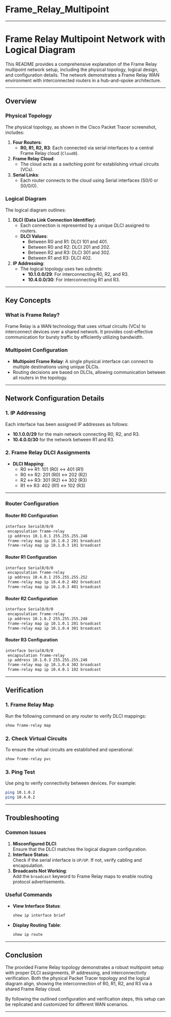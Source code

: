 # Frame_Relay_Multipoint

---

# Frame Relay Multipoint Network with Logical Diagram

This README provides a comprehensive explanation of the Frame Relay multipoint network setup, including the physical topology, logical design, and configuration details. The network demonstrates a Frame Relay WAN environment with interconnected routers in a hub-and-spoke architecture.

---

## **Overview**

### **Physical Topology**
The physical topology, as shown in the Cisco Packet Tracer screenshot, includes:
1. **Four Routers**:
   - **R0, R1, R2, R3**: Each connected via serial interfaces to a central Frame Relay cloud (`Cloud0`).
2. **Frame Relay Cloud**:
   - The cloud acts as a switching point for establishing virtual circuits (VCs).
3. **Serial Links**:
   - Each router connects to the cloud using Serial interfaces (S0/0 or S0/0/0).

### **Logical Diagram**
The logical diagram outlines:
1. **DLCI (Data Link Connection Identifier)**:
   - Each connection is represented by a unique DLCI assigned to routers.
   - **DLCI Values**:
     - Between R0 and R1: DLCI 101 and 401.
     - Between R0 and R2: DLCI 201 and 202.
     - Between R2 and R3: DLCI 301 and 302.
     - Between R1 and R3: DLCI 402.
2. **IP Addressing**:
   - The logical topology uses two subnets:
     - **10.1.0.0/29**: For interconnecting R0, R2, and R3.
     - **10.4.0.0/30**: For interconnecting R1 and R3.

---

## **Key Concepts**

### **What is Frame Relay?**
Frame Relay is a WAN technology that uses virtual circuits (VCs) to interconnect devices over a shared network. It provides cost-effective communication for bursty traffic by efficiently utilizing bandwidth.

### **Multipoint Configuration**
- **Multipoint Frame Relay**: A single physical interface can connect to multiple destinations using unique DLCIs.
- Routing decisions are based on DLCIs, allowing communication between all routers in the topology.

---

## **Network Configuration Details**

### **1. IP Addressing**
Each interface has been assigned IP addresses as follows:
- **10.1.0.0/29** for the main network connecting R0, R2, and R3.
- **10.4.0.0/30** for the network between R1 and R3.

### **2. Frame Relay DLCI Assignments**
- **DLCI Mapping**:
  - R0 ↔ R1: 101 (R0) ↔ 401 (R1)
  - R0 ↔ R2: 201 (R0) ↔ 202 (R2)
  - R2 ↔ R3: 301 (R2) ↔ 302 (R3)
  - R1 ↔ R3: 402 (R1) ↔ 102 (R3)

---

### **Router Configuration**

#### **Router R0 Configuration**
```bash
interface Serial0/0/0
 encapsulation frame-relay
 ip address 10.1.0.1 255.255.255.248
 frame-relay map ip 10.1.0.2 201 broadcast
 frame-relay map ip 10.1.0.3 101 broadcast
```

#### **Router R1 Configuration**
```bash
interface Serial0/0/0
 encapsulation frame-relay
 ip address 10.4.0.1 255.255.255.252
 frame-relay map ip 10.4.0.2 402 broadcast
 frame-relay map ip 10.1.0.3 401 broadcast
```

#### **Router R2 Configuration**
```bash
interface Serial0/0/0
 encapsulation frame-relay
 ip address 10.1.0.2 255.255.255.248
 frame-relay map ip 10.1.0.1 201 broadcast
 frame-relay map ip 10.1.0.4 301 broadcast
```

#### **Router R3 Configuration**
```bash
interface Serial0/0/0
 encapsulation frame-relay
 ip address 10.1.0.3 255.255.255.248
 frame-relay map ip 10.1.0.4 302 broadcast
 frame-relay map ip 10.4.0.1 102 broadcast
```

---

## **Verification**

### **1. Frame Relay Map**
Run the following command on any router to verify DLCI mappings:
```bash
show frame-relay map
```

### **2. Check Virtual Circuits**
To ensure the virtual circuits are established and operational:
```bash
show frame-relay pvc
```

### **3. Ping Test**
Use ping to verify connectivity between devices. For example:
```bash
ping 10.1.0.2
ping 10.4.0.2
```

---

## **Troubleshooting**

### **Common Issues**
1. **Misconfigured DLCI**:  
   Ensure that the DLCI matches the logical diagram configuration.
2. **Interface Status**:  
   Check if the serial interface is `UP/UP`. If not, verify cabling and encapsulation.
3. **Broadcasts Not Working**:  
   Add the `broadcast` keyword to Frame Relay maps to enable routing protocol advertisements.

### **Useful Commands**
- **View Interface Status**:
  ```bash
  show ip interface brief
  ```
- **Display Routing Table**:
  ```bash
  show ip route
  ```

---

## **Conclusion**

The provided Frame Relay topology demonstrates a robust multipoint setup with proper DLCI assignments, IP addressing, and interconnectivity verification. Both the physical Packet Tracer topology and the logical diagram align, showing the interconnection of R0, R1, R2, and R3 via a shared Frame Relay cloud.

By following the outlined configuration and verification steps, this setup can be replicated and customized for different WAN scenarios.

--- 


  
